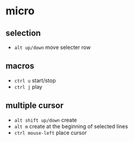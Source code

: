 # micro

## selection
- `alt up/down` move selecter row

## macros
- `ctrl u` start/stop
- `ctrl j` play

## multiple cursor
- `alt shift up/down` create
- `alt m` create at the beginning of selected lines
- `ctrl mouse-left` place cursor
